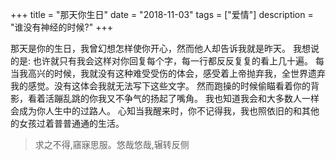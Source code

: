 +++
title = "那天你生日"
date = "2018-11-03"
tags = ["爱情"]
description = "谁没有神经的时候?"
+++

那天是你的生日，我曾幻想怎样使你开心，然而他人却告诉我就是昨天。
我想说的是:
也许就只有我会这样对你回复每个字，每一行都反反复复的看上几十遍。 每当我高兴的时候，我就没有这种难受受伤的体会，感受着上帝抛弃我，全世界遗弃我的感觉。没有这体会我就无法写下这些文字。
然而跑操的时候偷瞄看着你的背影，看着活蹦乱跳的你我又不争气的扬起了嘴角。
我也知道我会和大多数人一样会成为你人生中的过路人。
心知当我醒来时，你不记得我，我也照依旧的和其他的女孩过着普普通通的生活。

>求之不得,窹寐思服。悠哉悠哉,辗转反侧